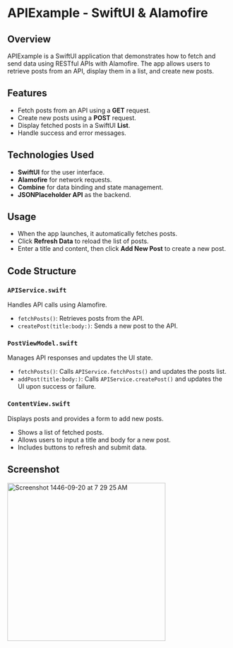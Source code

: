 # APIExample - SwiftUI & Alamofire

## Overview
APIExample is a SwiftUI application that demonstrates how to fetch and send data using RESTful APIs with Alamofire. The app allows users to retrieve posts from an API, display them in a list, and create new posts.

## Features
- Fetch posts from an API using a **GET** request.
- Create new posts using a **POST** request.
- Display fetched posts in a SwiftUI **List**.
- Handle success and error messages.

## Technologies Used
- **SwiftUI** for the user interface.
- **Alamofire** for network requests.
- **Combine** for data binding and state management.
- **JSONPlaceholder API** as the backend.

## Usage
- When the app launches, it automatically fetches posts.
- Click **Refresh Data** to reload the list of posts.
- Enter a title and content, then click **Add New Post** to create a new post.

## Code Structure
### `APIService.swift`
Handles API calls using Alamofire.
- `fetchPosts()`: Retrieves posts from the API.
- `createPost(title:body:)`: Sends a new post to the API.

### `PostViewModel.swift`
Manages API responses and updates the UI state.
- `fetchPosts()`: Calls `APIService.fetchPosts()` and updates the posts list.
- `addPost(title:body:)`: Calls `APIService.createPost()` and updates the UI upon success or failure.

### `ContentView.swift`
Displays posts and provides a form to add new posts.
- Shows a list of fetched posts.
- Allows users to input a title and body for a new post.
- Includes buttons to refresh and submit data.



## Screenshot
<img width="358" alt="Screenshot 1446-09-20 at 7 29 25 AM" src="https://github.com/user-attachments/assets/118c6f7c-5981-4b08-80bc-f79f783f9c9e" />
